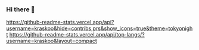 ### Hi there 👋

<!--
**kraskoo/kraskoo** is a ✨ _special_ ✨ repository because its `README.md` (this file) appears on your GitHub profile.

Here are some ideas to get you started:

- 🔭 I’m currently working on ...
- 🌱 I’m currently learning ...
- 👯 I’m looking to collaborate on ...
- 🤔 I’m looking for help with ...
- 💬 Ask me about ...
- 📫 How to reach me: ...
- 😄 Pronouns: ...
- ⚡ Fun fact: ...
-->
https://github-readme-stats.vercel.app/api?username=kraskoo&hide=contribs,prs&show_icons=true&theme=tokyonight
https://github-readme-stats.vercel.app/api/top-langs/?username=kraskoo&layout=compact
